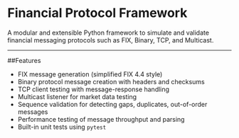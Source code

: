 # Financial Protocol Framework

A modular and extensible Python framework to simulate and validate financial messaging protocols such as FIX, Binary, TCP, and Multicast.

---

##Features

- FIX message generation (simplified FIX 4.4 style)
- Binary protocol message creation with headers and checksums
- TCP client testing with message-response handling
- Multicast listener for market data testing
- Sequence validation for detecting gaps, duplicates, out-of-order messages
- Performance testing of message throughput and parsing
- Built-in unit tests using `pytest`



